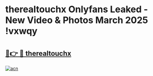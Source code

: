 # therealtouchx Onlyfans Leaked - New Video & Photos March 2025 !vxwqy

# <h2><a href="https://iqynaa.iuczelnia.edu.pl?title=therealtouchx&ref=vxwqy">🔗👉 🔴 therealtouchx</a></h2>

[![acn](https://github.com/user-attachments/assets/0f9c940e-d8b0-45ae-aac7-cd30a18b3e1c)](https://iqynaa.iuczelnia.edu.pl?title=therealtouchx&ref=vxwqy)

